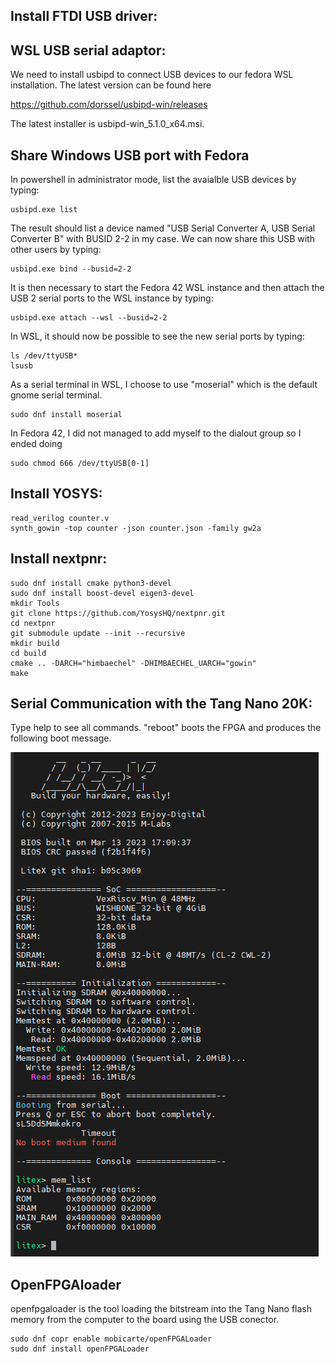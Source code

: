 Install FTDI USB driver:
------------------------

WSL USB serial adaptor:
-----------------------

We need to install usbipd to connect USB devices to our fedora WSL installation. The latest version can be found here

https://github.com/dorssel/usbipd-win/releases

The latest installer is usbipd-win_5.1.0_x64.msi.

Share Windows USB port with Fedora
----------------------------------

In powershell in administrator mode, list the avaialble USB devices by typing:

    usbipd.exe list

The result should list a device named "USB Serial Converter A, USB Serial Converter B" with BUSID 2-2 in my case. We can now share this USB with other users by typing:

    usbipd.exe bind --busid=2-2

It is then necessary to start the Fedora 42 WSL instance and then attach the USB 2 serial ports to the WSL instance by typing:

    usbipd.exe attach --wsl --busid=2-2

In WSL, it should now be possible to see the new serial ports by typing:

    ls /dev/ttyUSB*
    lsusb

As a serial terminal in WSL, I choose to use "moserial" which is the default gnome serial terminal.

    sudo dnf install moserial


In Fedora 42, I did not managed to add myself to the dialout group so I ended doing

    sudo chmod 666 /dev/ttyUSB[0-1]

Install YOSYS:
--------------

    read_verilog counter.v
    synth_gowin -top counter -json counter.json -family gw2a

Install nextpnr:
----------------

    sudo dnf install cmake python3-devel
    sudo dnf install boost-devel eigen3-devel
    mkdir Tools
    git clone https://github.com/YosysHQ/nextpnr.git
    cd nextpnr
    git submodule update --init --recursive
    mkdir build
    cd build
    cmake .. -DARCH="himbaechel" -DHIMBAECHEL_UARCH="gowin"
    make

    
Serial Communication with the Tang Nano 20K:
--------------------------------------------

Type help to see all commands. "reboot" boots the FPGA and produces the following boot message.

![Litex_Boot_Report](./images/litex_boot.png)

OpenFPGAloader
--------------

openfpgaloader is the tool loading the bitstream into the Tang Nano flash memory from the computer to the board using the USB conector.

    sudo dnf copr enable mobicarte/openFPGALoader
    sudo dnf install openFPGALoader   
